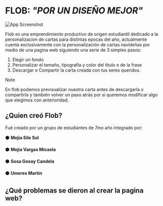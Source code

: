 
# FLOB: *"POR UN DISEÑO MEJOR"*

![App Screenshot]([https://via.placeholder.com/468x300?text=App+Screenshot+Here](https://github.com/solmsl/flob-desarrollo/blob/main/imagenes/logo_flob_sin_fondo.png))


Flob es una emprendimiento productivo de origen estudiantil dedicado a la personalizacion de cartas para distintas epocas del año, actualmente cuenta exclusivamente con la personalización de cartas navideñas por medio de una pagina web siguiendo una serie de 3 simples pasos:
1. Elegir un fondo
2. Personalizar el tamaño, tipografia y color del titulo o de la frase
3. Descargar o Compartir la carta creada con tus seres queridos.

> [!NOTE]
>En flob podemos previsualizar nuestra carta antes de descargarla o compartirla y también volver un paso atrás por si queremos modificar algo que elegimos con anterioridad.

## ¿Quien creó Flob?
Fué creado por un grupo de estudiantes de 7mo año integrado por:


⚫ **Mejia Sile Sol**

⚫ **Mejia Vargas Micaela**

⚫ **Sosa Gosoy Candela**

⚫ **Umeres Martin**

## ¿Qué problemas se dieron al crear la pagina web?
